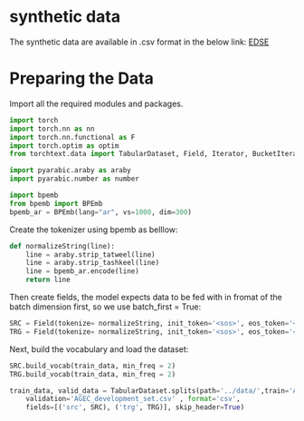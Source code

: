 
# synthetic data
The synthetic data are available in .csv format in the below link:
[EDSE](https://drive.google.com/file/d/15zq8TvnKzVSAWX3k2uatadCC2OdpDUdW/view?usp=sharing)

# Preparing the Data
Import all the required modules and packages.
 
```py
import torch
import torch.nn as nn
import torch.nn.functional as F
import torch.optim as optim
from torchtext.data import TabularDataset, Field, Iterator, BucketIterator, ReversibleField

import pyarabic.araby as araby
import pyarabic.number as number

import bpemb
from bpemb import BPEmb
bpemb_ar = BPEmb(lang="ar", vs=1000, dim=300) 
```
Create the tokenizer using bpemb as belllow:

```py
def normalizeString(line):
    line = araby.strip_tatweel(line)
    line = araby.strip_tashkeel(line)
    line = bpemb_ar.encode(line)
    return line
```

Then create fields, the model expects data to be fed with in fromat of the batch dimension first, so we use batch_first = True:

```py
SRC = Field(tokenize= normalizeString, init_token='<sos>', eos_token='<eos>',  batch_first=True) 
TRG = Field(tokenize= normalizeString, init_token='<sos>', eos_token='<eos>',  batch_first=True) 
```

Next, build the vocabulary and load the dataset:

````py
SRC.build_vocab(train_data, min_freq = 2)
TRG.build_vocab(train_data, min_freq = 2)

train_data, valid_data = TabularDataset.splits(path='../data/',train='AGEC_Training_set.csv',
    validation='AGEC_development_set.csv' , format='csv',
    fields=[('src', SRC), ('trg', TRG)], skip_header=True) 
